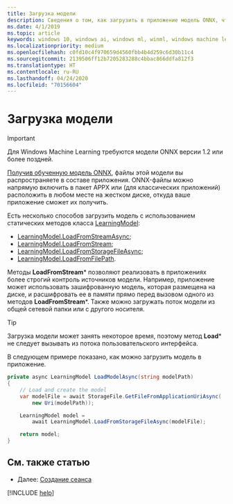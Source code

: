 ```yaml
---
title: Загрузка модели
description: Сведения о том, как загрузить в приложение модель ONNX, чтобы использовать ее в Windows Machine Learning.
ms.date: 4/1/2019
ms.topic: article
keywords: windows 10, windows ai, windows ml, winml, windows machine learning
ms.localizationpriority: medium
ms.openlocfilehash: c0fd10c4f970659d4560fbb4b4d259c6d30b11c4
ms.sourcegitcommit: 2139506ff12b7205283288c4bbac866ddfa812f3
ms.translationtype: HT
ms.contentlocale: ru-RU
ms.lasthandoff: 04/24/2020
ms.locfileid: "70156604"
---
```

# <a name="load-a-model"></a>Загрузка модели

> [!IMPORTANT]
> Для Windows Machine Learning требуются модели ONNX версии 1.2 или более поздней.

[Получив обученную модель ONNX](get-onnx-model.md), файлы этой модели вы распространяете в составе приложения. ONNX-файлы можно напрямую включить в пакет APPX или (для классических приложений) расположить в любом месте на жестком диске, откуда ваше приложение сможет их получить.

Есть несколько способов загрузить модель с использованием статических методов класса [LearningModel](https://docs.microsoft.com/uwp/api/windows.ai.machinelearning.learningmodel):

* [LearningModel.LoadFromStreamAsync](https://docs.microsoft.com/uwp/api/windows.ai.machinelearning.learningmodel.loadfromstreamasync);
* [LearningModel.LoadFromStream](https://docs.microsoft.com/uwp/api/windows.ai.machinelearning.learningmodel.loadfromstream);
* [LearningModel.LoadFromStorageFileAsync](https://docs.microsoft.com/uwp/api/windows.ai.machinelearning.learningmodel.loadfromstoragefileasync);
* [LearningModel.LoadFromFilePath](https://docs.microsoft.com/uwp/api/windows.ai.machinelearning.learningmodel.loadfromfilepath).

Методы **LoadFromStream*** позволяют реализовать в приложениях более строгий контроль источников модели. Например, приложение может использовать зашифрованную модель, которая размещена на диске, и расшифровать ее в памяти прямо перед вызовом одного из методов **LoadFromStream***. Также можно загружать поток модели из общей сетевой папки или с другого носителя.

> [!TIP]
> Загрузка модели может занять некоторое время, поэтому метод **Load*** не следует вызывать из потока пользовательского интерфейса.

В следующем примере показано, как можно загрузить модель в приложение.

```cs
private async LearningModel LoadModelAsync(string modelPath)
{
    // Load and create the model
    var modelFile = await StorageFile.GetFileFromApplicationUriAsync(
        new Uri(modelPath));

    LearningModel model =
        await LearningModel.LoadFromStorageFileAsync(modelFile);

    return model;
}
```

## <a name="see-also"></a>См. также статью

* Далее: [Создание сеанса](create-a-session.md)

[!INCLUDE [help](../includes/get-help.md)]
